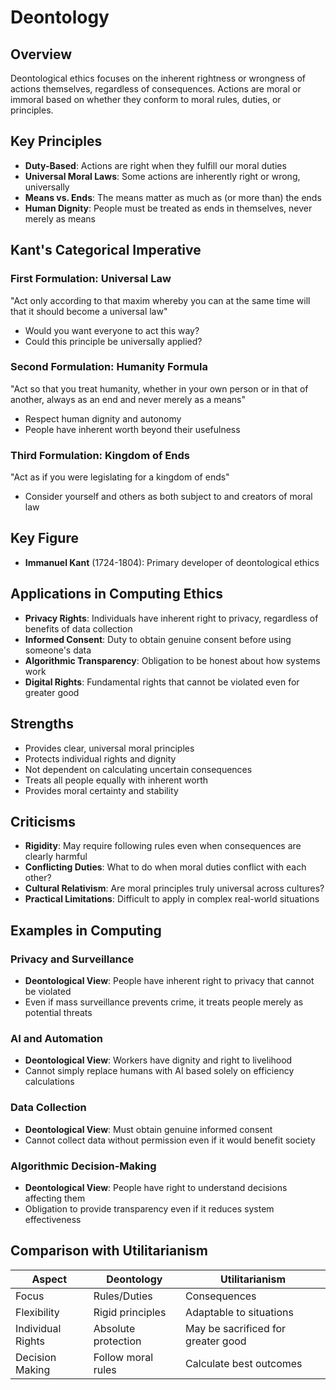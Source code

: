 # Deontology

## Overview
Deontological ethics focuses on the inherent rightness or wrongness of actions themselves, regardless of consequences. Actions are moral or immoral based on whether they conform to moral rules, duties, or principles.

## Key Principles
- **Duty-Based**: Actions are right when they fulfill our moral duties
- **Universal Moral Laws**: Some actions are inherently right or wrong, universally
- **Means vs. Ends**: The means matter as much as (or more than) the ends
- **Human Dignity**: People must be treated as ends in themselves, never merely as means

## Kant's Categorical Imperative

### First Formulation: Universal Law
"Act only according to that maxim whereby you can at the same time will that it should become a universal law"
- Would you want everyone to act this way?
- Could this principle be universally applied?

### Second Formulation: Humanity Formula
"Act so that you treat humanity, whether in your own person or in that of another, always as an end and never merely as a means"
- Respect human dignity and autonomy
- People have inherent worth beyond their usefulness

### Third Formulation: Kingdom of Ends
"Act as if you were legislating for a kingdom of ends"
- Consider yourself and others as both subject to and creators of moral law

## Key Figure
- **Immanuel Kant** (1724-1804): Primary developer of deontological ethics

## Applications in Computing Ethics
- **Privacy Rights**: Individuals have inherent right to privacy, regardless of benefits of data collection
- **Informed Consent**: Duty to obtain genuine consent before using someone's data
- **Algorithmic Transparency**: Obligation to be honest about how systems work
- **Digital Rights**: Fundamental rights that cannot be violated even for greater good

## Strengths
- Provides clear, universal moral principles
- Protects individual rights and dignity
- Not dependent on calculating uncertain consequences
- Treats all people equally with inherent worth
- Provides moral certainty and stability

## Criticisms
- **Rigidity**: May require following rules even when consequences are clearly harmful
- **Conflicting Duties**: What to do when moral duties conflict with each other?
- **Cultural Relativism**: Are moral principles truly universal across cultures?
- **Practical Limitations**: Difficult to apply in complex real-world situations

## Examples in Computing

### Privacy and Surveillance
- **Deontological View**: People have inherent right to privacy that cannot be violated
- Even if mass surveillance prevents crime, it treats people merely as potential threats

### AI and Automation
- **Deontological View**: Workers have dignity and right to livelihood
- Cannot simply replace humans with AI based solely on efficiency calculations

### Data Collection
- **Deontological View**: Must obtain genuine informed consent
- Cannot collect data without permission even if it would benefit society

### Algorithmic Decision-Making
- **Deontological View**: People have right to understand decisions affecting them
- Obligation to provide transparency even if it reduces system effectiveness

## Comparison with Utilitarianism
| Aspect | Deontology | Utilitarianism |
|--------|------------|----------------|
| Focus | Rules/Duties | Consequences |
| Flexibility | Rigid principles | Adaptable to situations |
| Individual Rights | Absolute protection | May be sacrificed for greater good |
| Decision Making | Follow moral rules | Calculate best outcomes |